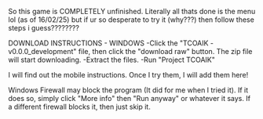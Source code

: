 So this game is COMPLETELY unfinished. Literally all thats done is the menu lol (as of 16/02/25) but if ur so desperate to try it (why???) then follow these steps i guess????????

DOWNLOAD INSTRUCTIONS - WINDOWS
-Click the "TCOAIK - v0.0.0_development" file, then click the "download raw" button. The zip file will start downloading.
-Extract the files.
-Run "Project TCOAIK"

I will find out the mobile instructions. Once I try them, I will add them here!

Windows Firewall may block the program (It did for me when I tried it). If it does so, simply click "More info" then "Run anyway" or whatever it says.
If a different firewall blocks it, then just skip it.
